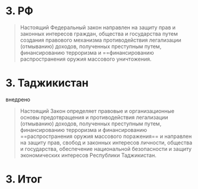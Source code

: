 # 3. РФ
>Настоящий Федеральный закон направлен на защиту прав и законных интересов граждан, общества и государства путем создания правового механизма противодействия легализации (отмыванию) доходов, полученных преступным путем, финансированию терроризма и ==финансированию распространения оружия массового уничтожения.

# 3. Таджикистан
внедрено

>Настоящий Закон определяет правовые и организационные основы предотвращения и противодействия легализации (отмыванию) доходов, полученных преступным путем, финансированию терроризма и финансированию ==распространения оружия массового поражения== и направлен на защиту прав, свобод и законных интересов личности, общества и государства, обеспечение национальной безопасности и защиту экономических интересов Республики Таджикистан.
# 3. Итог